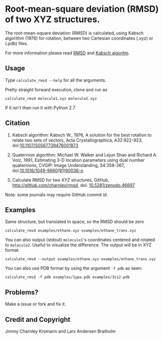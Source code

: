 
# Root-mean-square deviation (RMSD) of two XYZ structures.

The root-mean-square deviation (RMSD) is calculated, using Kabsch algorithm (1976) for
rotation, between two Cartesian coordinates (.xyz) or (.pdb) files.

For more information please read
[RMSD](http://en.wikipedia.org/wiki/Root-mean-square_deviation) and
[Kabsch algoritm](http://en.wikipedia.org/wiki/Kabsch_algorithm).

## Usage

Type `calculate_rmsd --help` for all the arguments.

Pretty straight forward execution, clone and run as

    calculate_rmsd molecule1.xyz molecule2.xyz

If it isn't then run it with Python 2.7

## Citation

1. Kabsch algorithm: Kabsch W., 1976, A solution for the best rotation to relate two sets of vectors, Acta Crystallographica, A32:922-923, doi:[10.1107/S0567739476001873](http://dx.doi.org/10.1107/S0567739476001873)

2. Quaternion algorithm: Michael W. Walker and Lejun Shao and Richard A. Volz, 1991, Estimating 3-D location parameters using dual number quaternions, CVGIP: Image Understanding, 54:358-367, doi:[10.1016/1049-9660(91)90036-o](http://dx.doi.org/1049-9660\(91\)90036-o)

2. Calculate RMSD for two XYZ structures, GitHub, http://github.com/charnley/rmsd, doi: [10.5281/zenodo.46697](http://dx.doi.org/10.5281/zenodo.46697)

Note: some journals may require GitHub commit id.

## Examples

Same structure, but translated in space, so the RMSD should be zero

    calculate_rmsd examples/ethane.xyz examples/ethane_trans.xyz

You can also output (stdout) `molecule1`'s coordinates centered and rotated to
`molecule2`. Useful to visualize the difference. The output will be in XYZ
format.

    calculate_rmsd --output examples/ethane.xyz examples/ethane_trans.xyz

You can also use PDB format by using the argument `-f pdb` as seen:

    calculate_rmsd -f pdb examples/1ypa.pdb examples/3ci2.pdb


## Problems?

Make a issue or fork and fix it.


## Credit and Copyright

Jimmy Charnley Kromann and Lars Andersen Bratholm

